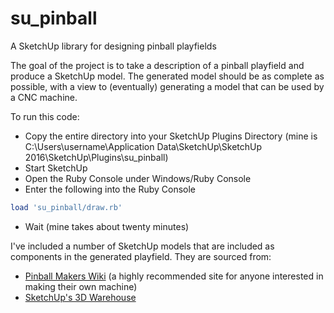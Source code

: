 # su_pinball
A SketchUp library for designing pinball playfields

The goal of the project is to take a description of a pinball playfield and produce a SketchUp model. The generated model should be as complete as possible, with a view to (eventually) generating a model that can be used by a CNC machine.

To run this code:

 - Copy the entire directory into your SketchUp Plugins Directory (mine is C:\Users\username\Application Data\SketchUp\SketchUp 2016\SketchUp\Plugins\su_pinball)
 - Start SketchUp
 - Open the Ruby Console under Windows/Ruby Console
 - Enter the following into the Ruby Console
```ruby
load 'su_pinball/draw.rb'
```
 - Wait (mine takes about twenty minutes) 

I've included a number of SketchUp models that are included as components in the generated playfield. They are sourced from:

- [Pinball Makers Wiki](http://pinballmakers.com/wiki/index.php/Main_Page) (a highly recommended site for anyone interested in making their own machine)
- [SketchUp's 3D Warehouse](https://3dwarehouse.sketchup.com/user.html?id=0847742093543103665613874)